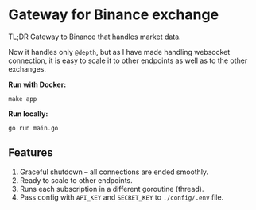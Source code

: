 # Gateway for Binance exchange

TL;DR Gateway to Binance that handles market data.

Now it handles only `@depth`, but as I have made handling websocket connection, it is easy to scale it to other endpoints as well as to the other exchanges.

**Run with Docker:** 

```shell
make app
```

**Run locally:** 

```shell
go run main.go
```

## Features

1. Graceful shutdown – all connections are ended smoothly.
2. Ready to scale to other endpoints.
3. Runs each subscription in a different goroutine (thread).
4. Pass config with `API_KEY` and `SECRET_KEY` to `./config/.env` file.
